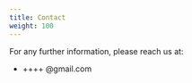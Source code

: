 ```yaml
---
title: Contact
weight: 100
---
```


For any further information, please reach us at:

- ++++ @gmail.com